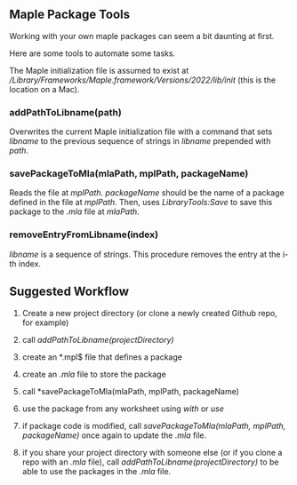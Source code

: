 ## Maple Package Tools

Working with your own maple packages can seem a bit daunting at first.

Here are some tools to automate some tasks.

The Maple initialization file is assumed to exist at _/Library/Frameworks/Maple.framework/Versions/2022/lib/init_ (this is the location on a Mac).

### addPathToLibname(path)

Overwrites the current Maple initialization file with a command that sets _libname_ to the previous sequence of strings in _libname_ prepended with _path_.

### savePackageToMla(mlaPath, mplPath, packageName)

Reads the file at _mplPath_. _packageName_ should be the name of a package defined in the file at _mplPath_. Then, uses _LibraryTools:Save_ to save this package to the _.mla_ file at _mlaPath_.

### removeEntryFromLibname(index)

_libname_ is a sequence of strings. This procedure removes the entry at the i-th index.

## Suggested Workflow

1. Create a new project directory (or clone a newly created Github repo, for example)

2. call _addPathToLibname(projectDirectory)_

3. create an \*.mpl$ file that defines a package

4. create an $.mla$ file to store the package

5. call \*savePackageToMla(mlaPath, mplPath, packageName)

6. use the package from any worksheet using _with_ or _use_

7. if package code is modified, call _savePackageToMla(mlaPath, mplPath, packageName)_ once again to update the _.mla_ file.

8. if you share your project directory with someone else (or if you clone a repo with an _.mla_ file), call _addPathToLibname(projectDirectory)_ to be able to use the packages in the _.mla_ file.
